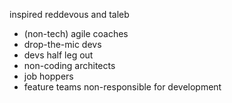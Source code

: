 inspired reddevous and taleb

- (non-tech) agile coaches
- drop-the-mic devs
- devs half leg out
- non-coding architects
- job hoppers
- feature teams non-responsible for development
